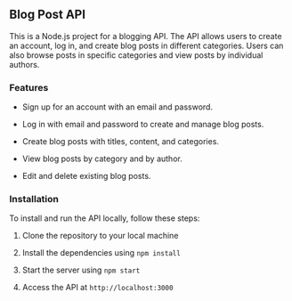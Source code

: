 



## Blog Post API

This is a Node.js project for a blogging API. The API allows users to create an account, log in, and create blog posts in different categories. Users can also browse posts in specific categories and view posts by individual authors.

### Features

- Sign up for an account with an email and password.

- Log in with email and password to create and manage blog posts.

- Create blog posts with titles, content, and categories.

- View blog posts by category and by author.

- Edit and delete existing blog posts.

### Installation

To install and run the API locally, follow these steps:

1. Clone the repository to your local machine

2. Install the dependencies using `npm install`

3. Start the server using `npm start`

4. Access the API at `http://localhost:3000`



